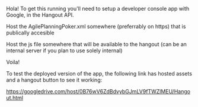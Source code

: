 Hola! To get this running you'll need to setup a developer console app with Google, in the Hangout API.

Host the AgilePlanningPoker.xml somewhere (preferrably on https) that is publically accesible

Host the js file somewhere that will be available to the hangout (can be an internal server if you plan to use solely internal)

Voila!

To test the deployed version of the app, the following link has hosted assets and a hangout button to see it working:

https://googledrive.com/host/0B76wV6ZdBdvybGJmLV9fTWZlMEU/Hangout.html
